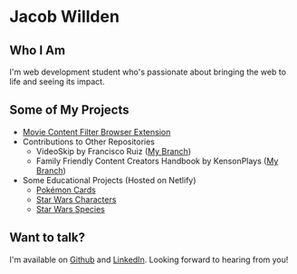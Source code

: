 # Jacob Willden

## Who I Am

I'm web development student who's passionate about bringing the web to life and seeing its impact.

## Some of My Projects

* [Movie Content Filter Browser Extension](https://github.com/jacob-willden/movie-content-filter-extension)
* Contributions to Other Repositories
  * VideoSkip by Francisco Ruiz ([My Branch](https://github.com/jacob-willden/VideoSkip-extension))
  * Family Friendly Content Creators Handbook by KensonPlays ([My Branch](https://github.com/jacob-willden/Family-Friendly-Content-Creators-And-Handbook))
* Some Educational Projects (Hosted on Netlify)
  * [Pokémon Cards](https://condescending-liskov-daaa2d.netlify.app/pokemon/index.html)
  * [Star Wars Characters](https://condescending-liskov-daaa2d.netlify.app/characters/index.html)
  * [Star Wars Species](https://condescending-liskov-daaa2d.netlify.app/species/index.html)

## Want to talk?

I'm available on [Github](https://github.com/jacob-willden/) and [LinkedIn](https://www.linkedin.com/in/jacob-willden-073a05221/). Looking forward to hearing from you!
